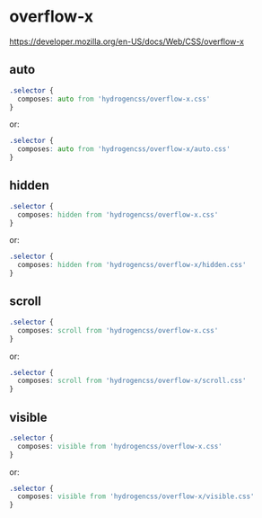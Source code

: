 # overflow-x

https://developer.mozilla.org/en-US/docs/Web/CSS/overflow-x

## auto
```css
.selector {
  composes: auto from 'hydrogencss/overflow-x.css'
}
```

or:
```css
.selector {
  composes: auto from 'hydrogencss/overflow-x/auto.css'
}
```

## hidden
```css
.selector {
  composes: hidden from 'hydrogencss/overflow-x.css'
}
```

or:
```css
.selector {
  composes: hidden from 'hydrogencss/overflow-x/hidden.css'
}
```

## scroll
```css
.selector {
  composes: scroll from 'hydrogencss/overflow-x.css'
}
```

or:
```css
.selector {
  composes: scroll from 'hydrogencss/overflow-x/scroll.css'
}
```

## visible
```css
.selector {
  composes: visible from 'hydrogencss/overflow-x.css'
}
```

or:
```css
.selector {
  composes: visible from 'hydrogencss/overflow-x/visible.css'
}
```

